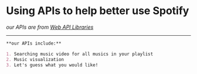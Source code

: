 # Using APIs to help better use Spotify

_our APIs are from [Web API Libraries](https://developer.spotify.com/documentation/web-api/libraries/#libraries)_

------



```markdown
**our APIs include:**

1. Searching music video for all musics in your playlist
2. Music visualization
3. Let's guess what you would like!



```



